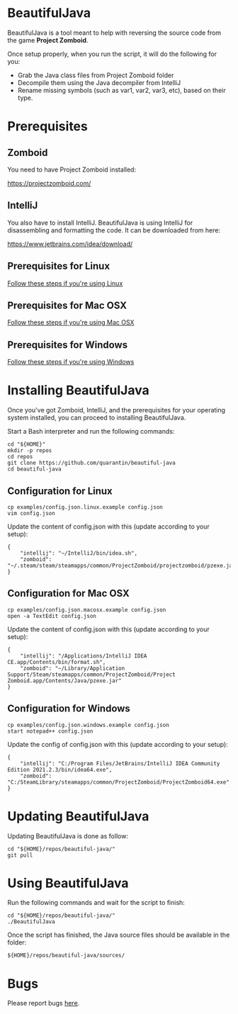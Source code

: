 # BeautifulJava
BeautifulJava is a tool meant to help with reversing the source code from the game **Project Zomboid**.

Once setup properly, when you run the script, it will do the following for you:
- Grab the Java class files from Project Zomboid folder
- Decompile them using the Java decompiler from IntelliJ
- Rename missing symbols (such as var1, var2, var3, etc), based on their type.

# Prerequisites

## Zomboid
You need to have Project Zomboid installed:

https://projectzomboid.com/

## IntelliJ
You also have to install IntelliJ. BeautifulJava is using IntelliJ for disassembling and formatting the code. It can be downloaded from here:

https://www.jetbrains.com/idea/download/

## Prerequisites for Linux
[Follow these steps if you're using Linux](docs/LINUX.md)

## Prerequisites for Mac OSX
[Follow these steps if you're using Mac OSX](docs/MACOSX.md)

## Prerequisites for Windows
[Follow these steps if you're using Windows](docs/WINDOWS.md)

# Installing BeautifulJava
Once you've got Zomboid, IntelliJ, and the prerequisites for your operating system installed, you can proceed to installing BeautifulJava.

Start a Bash interpreter and run the following commands:

	cd "${HOME}"
	mkdir -p repos
	cd repos
	git clone https://github.com/quarantin/beautiful-java
	cd beautiful-java

## Configuration for Linux
	cp examples/config.json.linux.example config.json
	vim config.json

Update the content of config.json with this (update according to your setup):

	{
		"intellij": "~/IntelliJ/bin/idea.sh",
		"zomboid": "~/.steam/steam/steamapps/common/ProjectZomboid/projectzomboid/pzexe.jar"
	}

## Configuration for Mac OSX
	cp examples/config.json.macosx.example config.json
	open -a TextEdit config.json
Update the content of config.json with this (update according to your setup):

	{
		"intellij": "/Applications/IntelliJ IDEA CE.app/Contents/bin/format.sh",
		"zomboid": "~/Library/Application Support/Steam/steamapps/common/ProjectZomboid/Project Zomboid.app/Contents/Java/pzexe.jar"
	}

## Configuration for Windows
	cp examples/config.json.windows.example config.json
	start notepad++ config.json
Update the config of config.json with this (update according to your setup):

	{
		"intellij": "C:/Program Files/JetBrains/IntelliJ IDEA Community Edition 2021.2.3/bin/idea64.exe",
		"zomboid": "C:/SteamLibrary/steamapps/common/ProjectZomboid/ProjectZomboid64.exe"
	}

# Updating BeautifulJava
Updating BeautifulJava is done as follow:

	cd "${HOME}/repos/beautiful-java/"
	git pull

# Using BeautifulJava
Run the following commands and wait for the script to finish:

	cd "${HOME}/repos/beautiful-java/"
	./BeautifulJava
Once the script has finished, the Java source files should be available in the folder:

	${HOME}/repos/beautiful-java/sources/

# Bugs
Please report bugs [here](https://github.com/quarantin/beautiful-java/issues).
